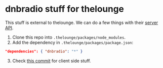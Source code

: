 # dnbradio stuff for thelounge

This stuff is external to thelounge.
We can do a few things with their [server API](https://thelounge.chat/docs/api).

1. Clone this repo into `.thelounge/packages/node_modules`.
2. Add the dependency in `.thelounge/packages/package.json`:
  ```json
  "dependencies": { "dnbradio": "*" }
  ```
3. Check [this commit](https://github.com/supbish/thelounge/commit/b1de4d131a) for client side stuff.

